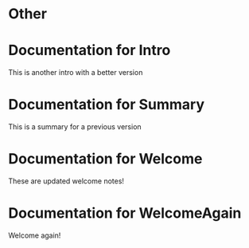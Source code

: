 # Other
# Documentation for Intro
This is another intro with a better version
# Documentation for Summary
This is a summary for a previous version
# Documentation for Welcome
These are updated welcome notes!
# Documentation for WelcomeAgain
Welcome again!